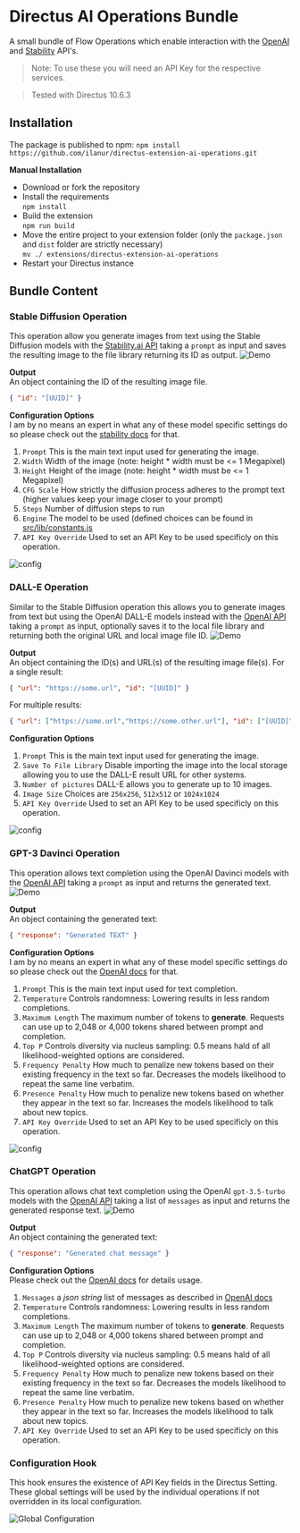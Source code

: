 # Directus AI Operations Bundle

A small bundle of Flow Operations which enable interaction with the [OpenAI](https://beta.openai.com/overview) and [Stability](https://stability.ai/) API's.

> Note: To use these you will need an API Key for the respective services.

> Tested with Directus 10.6.3

## Installation

The package is published to npm:
`npm install https://github.com/ilanur/directus-extension-ai-operations.git`

**Manual Installation**
- Download or fork the repository
- Install the requirements\
  `npm install`
- Build the extension\
  `npm run build`
- Move the entire project to your extension folder (only the `package.json` and `dist` folder are strictly necessary)\
  `mv ./ extensions/directus-extension-ai-operations`
- Restart your Directus instance

## Bundle Content

### Stable Diffusion Operation

This operation allow you generate images from text using the Stable Diffusion models with the [Stability.ai API](https://platform.stability.ai/) taking a `prompt` as input and saves the resulting image to the file library returning its ID as output.
![Demo](examples/stable-diffusion-demo.gif)

**Output**\
An object containing the ID of the resulting image file.
```json
{ "id": "[UUID]" }
```

**Configuration Options**\
I am by no means an expert in what any of these model specific settings do so please check out the [stability docs](https://api.stability.ai/docs) for that.
1. `Prompt` This is the main text input used for generating the image.
2. `Width` Width of the image (note: height * width must be <= 1 Megapixel)
3. `Height` Height of the image (note: height * width must be <= 1 Megapixel)
4. `CFG Scale` How strictly the diffusion process adheres to the prompt text (higher values keep your image closer to your prompt)
5. `Steps` Number of diffusion steps to run
6. `Engine` The model to be used (defined choices can be found in [src/lib/constants.js](src/lib/constants.js)
7. `API Key Override` Used to set an API Key to be used specificly on this operation.

![config](examples/stable-diffusion-config.png)

### DALL-E Operation

Similar to the Stable Diffusion operation this allows you to generate images from text but using the OpenAI DALL-E models instead with the [OpenAI API](https://beta.openai.com/docs/guides/images) taking a `prompt` as input, optionally saves it to the local file library and returning both the original URL and local image file ID.
![Demo](examples/dall-e-demo.gif)

**Output**\
An object containing the ID(s) and URL(s) of the resulting image file(s).
For a single result:
```json
{ "url": "https://some.url", "id": "[UUID]" }
```
For multiple results:
```json
{ "url": ["https://some.url","https://some.other.url"], "id": ["[UUID]","[UUID]"] }
```

**Configuration Options**
1. `Prompt` This is the main text input used for generating the image.
2. `Save To File Library` Disable importing the image into the local storage allowing you to use the DALL-E result URL for other systems.
3. `Number of pictures` DALL-E allows you to generate up to 10 images.
4. `Image Size` Choices are `256x256`, `512x512` or `1024x1024`
5. `API Key Override` Used to set an API Key to be used specificly on this operation.

![config](examples/dall-e-config.png)

### GPT-3 Davinci Operation

This operation allows text completion using the OpenAI Davinci models with the [OpenAI API](https://beta.openai.com/docs/guides/completion/introduction) taking a `prompt` as input and returns the generated text.
![Demo](examples/davinci-demo.gif)

**Output**\
An object containing the generated text:
```json
{ "response": "Generated TEXT" }
```

**Configuration Options**\
I am by no means an expert in what any of these model specific settings do so please check out the [OpenAI docs](https://beta.openai.com/docs/guides/completion) for that.
1. `Prompt` This is the main text input used for text completion.
2. `Temperature` Controls randomness: Lowering results in less random completions.
3. `Maximum Length` The maximum number of tokens to **generate**. Requests can use up to 2,048 or 4,000 tokens shared between prompt and completion.
4. `Top P` Controls diversity via nucleus sampling: 0.5 means hald of all likelihood-weighted options are considered.
5. `Frequency Penalty` How much to penalize new tokens based on their existing frequency in the text so far. Decreases the models likelihood to repeat the same line verbatim.
6. `Presence Penalty` How much to penalize new tokens based on whether they appear in the text so far. Increases the models likelihood to talk about new topics.
7. `API Key Override` Used to set an API Key to be used specificly on this operation.

![config](examples/davinci-config.png)

### ChatGPT Operation

This operation allows chat text completion using the OpenAI `gpt-3.5-turbo` models with the [OpenAI API](https://platform.openai.com/docs/guides/chat) taking a list of `messages` as input and returns the generated response text.
![Demo](examples/chatgpt_demo.gif)

**Output**\
An object containing the generated text:
```json
{ "response": "Generated chat message" }
```

**Configuration Options**\
Please check out the [OpenAI docs](https://platform.openai.com/docs/guides/chat) for details usage.

1. `Messages` a *json string* list of messages as described in [OpenAI docs](https://platform.openai.com/docs/guides/chat/introduction)
2. `Temperature` Controls randomness: Lowering results in less random completions.
3. `Maximum Length` The maximum number of tokens to **generate**. Requests can use up to 2,048 or 4,000 tokens shared between prompt and completion.
4. `Top P` Controls diversity via nucleus sampling: 0.5 means hald of all likelihood-weighted options are considered.
5. `Frequency Penalty` How much to penalize new tokens based on their existing frequency in the text so far. Decreases the models likelihood to repeat the same line verbatim.
6. `Presence Penalty` How much to penalize new tokens based on whether they appear in the text so far. Increases the models likelihood to talk about new topics.
7. `API Key Override` Used to set an API Key to be used specificly on this operation.

### Configuration Hook

This hook ensures the existence of API Key fields in the Directus Setting. These global settings will be used by the individual operations if not overridden in its local configuration.

![Global Configuration](examples/global-configuration.png)
